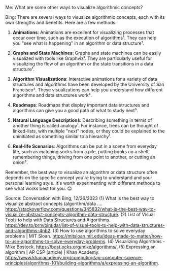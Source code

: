 Me:
What are some other ways to visualize algorithmic concepts?

Bing:
There are several ways to visualize algorithmic concepts, each with its own strengths and benefits. Here are a few methods:

1. **Animations**: Animations are excellent for visualizing processes that occur over time, such as the execution of algorithms¹. They can help you "see what is happening" in an algorithm or data structure¹.

2. **Graphs and State Machines**: Graphs and state machines can be easily visualized with tools like Graphviz¹. They are particularly useful for visualizing the flow of an algorithm or the state transitions in a data structure¹.

3. **Algorithm Visualizations**: Interactive animations for a variety of data structures and algorithms have been developed by the University of San Francisco³. These visualizations can help you understand how different algorithms and data structures work³.

4. **Roadmaps**: Roadmaps that display important data structures and algorithms can give you a good path of what to study next³.

5. **Natural Language Descriptions**: Describing something in terms of another thing is called analogy¹. For instance, trees can be thought of linked-lists, with multiple "next" nodes, or they could be explained to the uninitiated as something similar to a hierarchy¹.

6. **Real-life Scenarios**: Algorithms can be put in a scene from everyday life, such as matching socks from a pile, putting books on a shelf, remembering things, driving from one point to another, or cutting an onion⁵.

Remember, the best way to visualize an algorithm or data structure often depends on the specific concept you're trying to understand and your personal learning style. It's worth experimenting with different methods to see what works best for you. 😊

Source: Conversation with Bing, 12/26/2023
(1) What is the best way to visualize abstract concepts (algorithm/data .... https://stackoverflow.com/questions/345832/what-is-the-best-way-to-visualize-abstract-concepts-algorithm-data-structure.
(2) List of Visual Tools to help with Data Structures and Algorithms. https://dev.to/prnvbirajdar/list-of-visual-tools-to-help-with-data-structures-and-algorithms-4nb2.
(3) How to use algorithms to solve everyday problems | MIT Sloan. https://mitsloan.mit.edu/ideas-made-to-matter/how-to-use-algorithms-to-solve-everyday-problems.
(4) Visualizing Algorithms - Mike Bostock. https://bost.ocks.org/mike/algorithms/.
(5) Expressing an algorithm | AP CSP (article) | Khan Academy. https://www.khanacademy.org/computing/ap-computer-science-principles/algorithms-101/building-algorithms/a/expressing-an-algorithm.

